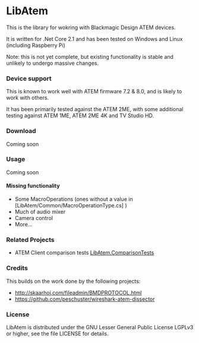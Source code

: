 # LibAtem

This is the library for wokring with Blackmagic Design ATEM devices.

It is written for .Net Core 2.1 and has been tested on Windows and Linux (including Raspberry Pi)

Note: this is not yet complete, but existing functionality is stable and unlikely to undergo massive changes.

### Device support
This is known to work well with ATEM firmware 7.2 & 8.0, and is likely to work with others.

It has been primarily tested against the ATEM 2ME, with some additional testing against ATEM 1ME, ATEM 2ME 4K and TV Studio HD.

### Download
Coming soon


### Usage
Coming soon

#### Missing functionality
* Some MacroOperations (ones without a value in [LibAtem/Common/MacroOperationType.cs] )
* Much of audio mixer
* Camera control
* More...

### Related Projects
* ATEM Client comparison tests [LibAtem.ComparisonTests](https://github.com/LibAtem/LibAtem.ComparisonTests)

### Credits
This builds on the work done by the following projects:
* http://skaarhoj.com/fileadmin/BMDPROTOCOL.html
* https://github.com/peschuster/wireshark-atem-dissector

### License

LibAtem is distributed under the GNU Lesser General Public License LGPLv3 or higher, see the file LICENSE for details.


